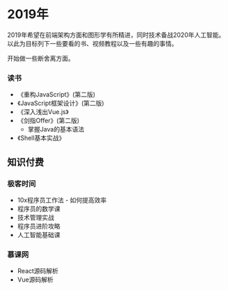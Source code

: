 # 2019年

2019年希望在前端架构方面和图形学有所精进，同时技术备战2020年人工智能。以此为目标列下一些要看的书、视频教程以及一些有趣的事情。

开始做一些断舍离方面。

### 读书

- 《重构JavaScript》(第二版)
- 《JavaScript框架设计》(第二版)
- 《深入浅出Vue.js》
- 《剑指Offer》(第二版)
  - 掌握Java的基本语法
- 《Shell基本实战》



## 知识付费

### 极客时间

- 10x程序员工作法 - 如何提高效率
- 程序员的数学课
- 技术管理实战
- 程序员进阶攻略
- 人工智能基础课



### 慕课网

- React源码解析
- Vue源码解析